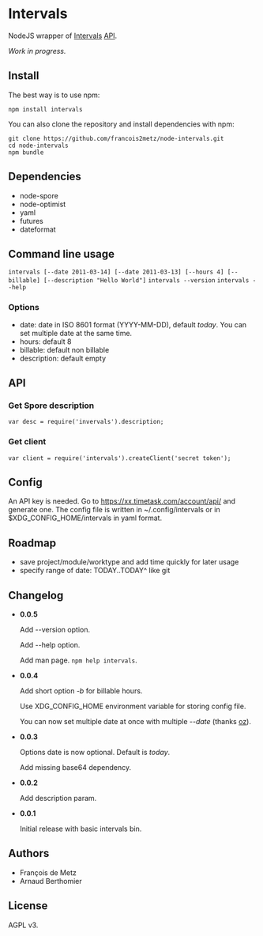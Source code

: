 # Intervals

NodeJS wrapper of [Intervals](http://www.myintervals.com) [API](http://www.myintervals.com/api/).

*Work in progress.*

## Install

The best way is to use npm:

    npm install intervals

You can also clone the repository and install dependencies with npm:

    git clone https://github.com/francois2metz/node-intervals.git
    cd node-intervals
    npm bundle

## Dependencies

* node-spore
* node-optimist
* yaml
* futures
* dateformat

## Command line usage

`intervals [--date 2011-03-14] [--date 2011-03-13] [--hours 4] [--billable] [--description "Hello World"]`
`intervals --version`
`intervals --help`

### Options

*  date: date in ISO 8601 format (YYYY-MM-DD), default *today*. You can set multiple date at the same time.
*  hours: default 8
*  billable: default non billable
*  description: default empty

## API

### Get Spore description

    var desc = require('invervals').description;

### Get client

    var client = require('intervals').createClient('secret token');

## Config

An API key is needed. Go to https://xx.timetask.com/account/api/ and generate one.
The config file is written in ~/.config/intervals or in $XDG_CONFIG_HOME/intervals in yaml format.

## Roadmap

* save project/module/worktype and add time quickly for later usage
* specify range of date: TODAY..TODAY^ like git

## Changelog

* **0.0.5**

   Add --version option.

   Add --help option.

   Add man page. `npm help intervals`.

* **0.0.4**

   Add short option *-b* for billable hours.

   Use XDG_CONFIG_HOME environment variable for storing config file.

   You can now set multiple date at once with multiple *--date* (thanks [oz](https://github.com/oz/)).

* **0.0.3**

   Options date is now optional. Default is *today*.

   Add missing base64 dependency.

* **0.0.2**

  Add description param.

* **0.0.1**

  Initial release with basic intervals bin.

## Authors

* François de Metz
* Arnaud Berthomier

## License

AGPL v3.
